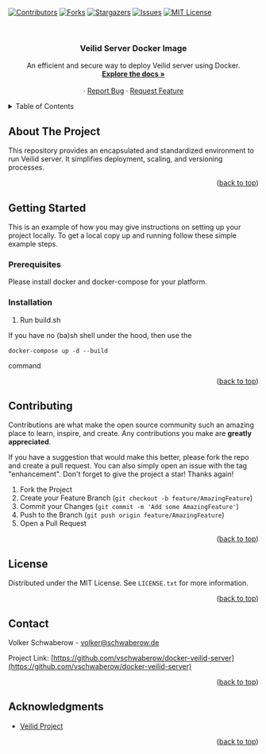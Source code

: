<!-- Improved compatibility of back to top link: See: https://github.com/othneildrew/Best-README-Template/pull/73 -->
<a name="readme-top"></a>
<!--
*** Thanks for checking out the Best-README-Template. If you have a suggestion
*** that would make this better, please fork the repo and create a pull request
*** or simply open an issue with the tag "enhancement".
*** Don't forget to give the project a star!
*** Thanks again! Now go create something AMAZING! :D
-->

<!-- PROJECT SHIELDS -->
<!--
*** I'm using markdown "reference style" links for readability.
*** Reference links are enclosed in brackets [ ] instead of parentheses ( ).
*** See the bottom of this document for the declaration of the reference variables
*** for contributors-url, forks-url, etc. This is an optional, concise syntax you may use.
*** https://www.markdownguide.org/basic-syntax/#reference-style-links
-->
[![Contributors][contributors-shield]][contributors-url]
[![Forks][forks-shield]][forks-url]
[![Stargazers][stars-shield]][stars-url]
[![Issues][issues-shield]][issues-url]
[![MIT License][license-shield]][license-url]


<!-- PROJECT LOGO -->
<br />
<div align="center">
  <a href="https://github.com/vschwaberow/docker-veilid-server>
    <img src="https://github.com/vschwaberow/docker-veilid-server/blob/master/images/logo.png?raw=true" alt="Logo" width="80" height="80">
  </a>

<h3 align="center">Veilid Server Docker Image</h3>

  <p align="center">
    An efficient and secure way to deploy Veilid server using Docker.
    <br />
    <a href="https://github.com/vschwaberow/docker-veilid-server"><strong>Explore the docs »</strong></a>
    <br />
    <br />
    ·
    <a href="https://github.com/vschwaberow/docker-veilid-server/issues">Report Bug</a>
    ·
    <a href="https://github.com/vschwaberow/docker-veilid-server/issues">Request Feature</a>
  </p>
</div>



<!-- TABLE OF CONTENTS -->
<details>
  <summary>Table of Contents</summary>
  <ol>
    <li>
      <a href="#about-the-project">About The Project</a>
    </li>
    <li>
      <a href="#getting-started">Getting Started</a>
      <ul>
        <li><a href="#prerequisites">Prerequisites</a></li>
        <li><a href="#installation">Installation</a></li>
      </ul>
    </li>
    <li><a href="#contributing">Contributing</a></li>
    <li><a href="#license">License</a></li>
    <li><a href="#contact">Contact</a></li>
    <li><a href="#acknowledgments">Acknowledgments</a></li>
  </ol>
</details>



<!-- ABOUT THE PROJECT -->
## About The Project

This repository provides an encapsulated and standardized environment to run Veilid server. It simplifies deployment, scaling, and versioning processes.

<p align="right">(<a href="#readme-top">back to top</a>)</p>

<!-- GETTING STARTED -->
## Getting Started

This is an example of how you may give instructions on setting up your project locally.
To get a local copy up and running follow these simple example steps.

### Prerequisites

Please install docker and docker-compose for your platform. 

### Installation

1. Run build.sh

If you have no (ba)sh shell under the hood, then use the 

```
docker-compose up -d --build
```

command

<p align="right">(<a href="#readme-top">back to top</a>)</p>

<!-- CONTRIBUTING -->
## Contributing

Contributions are what make the open source community such an amazing place to learn, inspire, and create. Any contributions you make are **greatly appreciated**.

If you have a suggestion that would make this better, please fork the repo and create a pull request. You can also simply open an issue with the tag "enhancement".
Don't forget to give the project a star! Thanks again!

1. Fork the Project
2. Create your Feature Branch (`git checkout -b feature/AmazingFeature`)
3. Commit your Changes (`git commit -m 'Add some AmazingFeature'`)
4. Push to the Branch (`git push origin feature/AmazingFeature`)
5. Open a Pull Request

<p align="right">(<a href="#readme-top">back to top</a>)</p>



<!-- LICENSE -->
## License

Distributed under the MIT License. See `LICENSE.txt` for more information.

<p align="right">(<a href="#readme-top">back to top</a>)</p>



<!-- CONTACT -->
## Contact

Volker Schwaberow - volker@schwaberow.de

Project Link: [https://github.com/vschwaberow/docker-veilid-server](https://github.com/vschwaberow/docker-veilid-server)

<p align="right">(<a href="#readme-top">back to top</a>)</p>



<!-- ACKNOWLEDGMENTS -->
## Acknowledgments

* [Veilid Project](https://veilid.com/)


<p align="right">(<a href="#readme-top">back to top</a>)</p>



<!-- MARKDOWN LINKS & IMAGES -->
<!-- https://www.markdownguide.org/basic-syntax/#reference-style-links -->
[contributors-shield]: https://img.shields.io/github/contributors/vschwaberow/docker-veilid-server.svg?style=for-the-badge
[contributors-url]: https://github.com/vschwaberow/docker-veilid-server/graphs/contributors
[forks-shield]: https://img.shields.io/github/forks/vschwaberow/docker-veilid-server.svg?style=for-the-badge
[forks-url]: https://github.com/vschwaberow/docker-veilid-server/network/members
[stars-shield]: https://img.shields.io/github/stars/vschwaberow/docker-veilid-server.svg?style=for-the-badge
[stars-url]: https://github.com/vschwaberow/docker-veilid-server/stargazers
[issues-shield]: https://img.shields.io/github/issues/vschwaberow/docker-veilid-server.svg?style=for-the-badge
[issues-url]: https://github.com/vschwaberow/docker-veilid-server/issues
[license-shield]: https://img.shields.io/github/license/vschwaberow/docker-veilid-server.svg?style=for-the-badge
[license-url]: https://github.com/vschwaberow/docker-veilid-server/blob/master/LICENSE.txt
[linkedin-shield]: https://img.shields.io/badge/-LinkedIn-black.svg?style=for-the-badge&logo=linkedin&colorB=555
[linkedin-url]: https://linkedin.com/in/linkedin_username
[product-screenshot]: images/screenshot.png
[Next.js]: https://img.shields.io/badge/next.js-000000?style=for-the-badge&logo=nextdotjs&logoColor=white
[Next-url]: https://nextjs.org/
[React.js]: https://img.shields.io/badge/React-20232A?style=for-the-badge&logo=react&logoColor=61DAFB
[React-url]: https://reactjs.org/
[Vue.js]: https://img.shields.io/badge/Vue.js-35495E?style=for-the-badge&logo=vuedotjs&logoColor=4FC08D
[Vue-url]: https://vuejs.org/
[Angular.io]: https://img.shields.io/badge/Angular-DD0031?style=for-the-badge&logo=angular&logoColor=white
[Angular-url]: https://angular.io/
[Svelte.dev]: https://img.shields.io/badge/Svelte-4A4A55?style=for-the-badge&logo=svelte&logoColor=FF3E00
[Svelte-url]: https://svelte.dev/
[Laravel.com]: https://img.shields.io/badge/Laravel-FF2D20?style=for-the-badge&logo=laravel&logoColor=white
[Laravel-url]: https://laravel.com
[Bootstrap.com]: https://img.shields.io/badge/Bootstrap-563D7C?style=for-the-badge&logo=bootstrap&logoColor=white
[Bootstrap-url]: https://getbootstrap.com
[JQuery.com]: https://img.shields.io/badge/jQuery-0769AD?style=for-the-badge&logo=jquery&logoColor=white
[JQuery-url]: https://jquery.com 